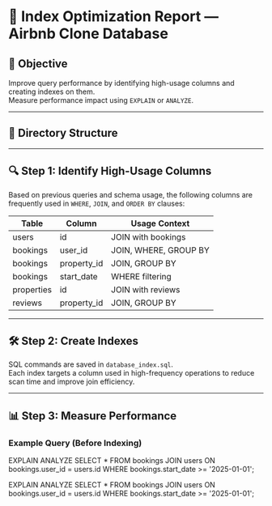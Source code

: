 # 🚀 Index Optimization Report — Airbnb Clone Database

## 🎯 Objective
Improve query performance by identifying high-usage columns and creating indexes on them.  
Measure performance impact using `EXPLAIN` or `ANALYZE`.

---

## 📁 Directory Structure


---

## 🔍 Step 1: Identify High-Usage Columns

Based on previous queries and schema usage, the following columns are frequently used in `WHERE`, `JOIN`, and `ORDER BY` clauses:

| Table      | Column        | Usage Context                     |
|------------|---------------|-----------------------------------|
| users      | id            | JOIN with bookings                |
| bookings   | user_id       | JOIN, WHERE, GROUP BY             |
| bookings   | property_id   | JOIN, GROUP BY                    |
| bookings   | start_date    | WHERE filtering                   |
| properties | id            | JOIN with reviews                 |
| reviews    | property_id   | JOIN, GROUP BY                    |

---

## 🛠️ Step 2: Create Indexes

SQL commands are saved in `database_index.sql`.  
Each index targets a column used in high-frequency operations to reduce scan time and improve join efficiency.

---

## 📊 Step 3: Measure Performance

### Example Query (Before Indexing)
EXPLAIN ANALYZE
SELECT *
FROM bookings
JOIN users ON bookings.user_id = users.id
WHERE bookings.start_date >= '2025-01-01';

EXPLAIN ANALYZE
SELECT *
FROM bookings
JOIN users ON bookings.user_id = users.id
WHERE bookings.start_date >= '2025-01-01';


